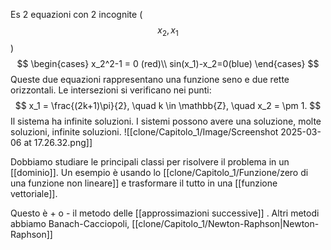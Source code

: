 Es 2 equazioni con 2 incognite ($$ x_2,x_1$$)
 $$
 \begin{cases}
 x_2^2-1 = 0 (red)\\
 sin(x_1)-x_2=0(blue)
 \end{cases}
$$
Queste due equazioni rappresentano una funzione seno e due rette orizzontali. Le intersezioni si verificano nei punti:
$$
	x_1 = \frac{(2k+1)\pi}{2}, \quad k \in \mathbb{Z}, \quad x_2 = \pm 1.
$$Il sistema ha infinite soluzioni. I sistemi possono avere una soluzione, molte soluzioni, infinite soluzioni. 
![[clone/Capitolo_1/Image/Screenshot 2025-03-06 at 17.26.32.png]]

Dobbiamo studiare le principali classi per risolvere il problema in un [[dominio]]. Un esempio è usando lo [[clone/Capitolo_1/Funzione/zero di una funzione non lineare]] e trasformare il tutto in una [[funzione vettoriale]].

Questo è + o - il metodo delle [[approssimazioni successive]] .
Altri metodi abbiamo Banach-Cacciopoli, [[clone/Capitolo_1/Newton-Raphson|Newton-Raphson]]




